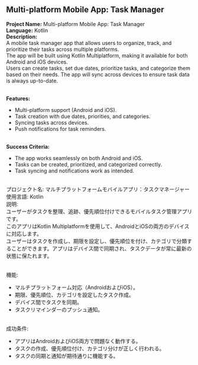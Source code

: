 ## Multi-platform Mobile App: Task Manager

**Project Name:** Multi-platform Mobile App: Task Manager <br>
**Language:** Kotlin <br>
**Description:** <br>
A mobile task manager app that allows users to organize, track, and prioritize their tasks across multiple platforms. <br>
The app will be built using Kotlin Multiplatform, making it available for both Android and iOS devices. <br>
Users can create tasks, set due dates, prioritize tasks, and categorize them based on their needs. The app will sync across devices to ensure task data is always up-to-date. <br><br>

**Features:** <br>
- Multi-platform support (Android and iOS). <br>
- Task creation with due dates, priorities, and categories. <br>
- Syncing tasks across devices. <br>
- Push notifications for task reminders. <br><br>

**Success Criteria:** <br>
- The app works seamlessly on both Android and iOS. <br>
- Tasks can be created, prioritized, and categorized correctly. <br>
- Task syncing and notifications work as intended. <br><br>

プロジェクト名: マルチプラットフォームモバイルアプリ：タスクマネージャー <br>
使用言語: Kotlin <br>
説明: <br>
ユーザーがタスクを整理、追跡、優先順位付けできるモバイルタスク管理アプリです。 <br>
このアプリはKotlin Multiplatformを使用して、AndroidとiOSの両方のデバイスに対応します。 <br>
ユーザーはタスクを作成し、期限を設定し、優先順位を付け、カテゴリで分類することができます。アプリはデバイス間で同期され、タスクデータが常に最新の状態に保たれます。 <br><br>

機能: <br>
- マルチプラットフォーム対応（AndroidおよびiOS）。 <br>
- 期限、優先順位、カテゴリを設定したタスク作成。 <br>
- デバイス間でタスクを同期。 <br>
- タスクリマインダーのプッシュ通知。 <br><br>

成功条件: <br>
- アプリはAndroidおよびiOS両方で問題なく動作する。 <br>
- タスクの作成、優先順位付け、カテゴリ分けが正しく行われる。 <br>
- タスクの同期と通知が期待通りに機能する。 <br><br>
